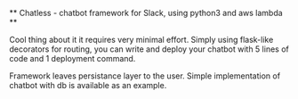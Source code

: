 ** Chatless - chatbot framework for Slack, using python3 and aws lambda **

Cool thing about it it requires very minimal effort.
Simply using flask-like decorators for routing, you can write and deploy your chatbot with 5 lines of code and 1 deployment command.

Framework leaves persistance layer to the user.
Simple implementation of chatbot with db is available as an example.